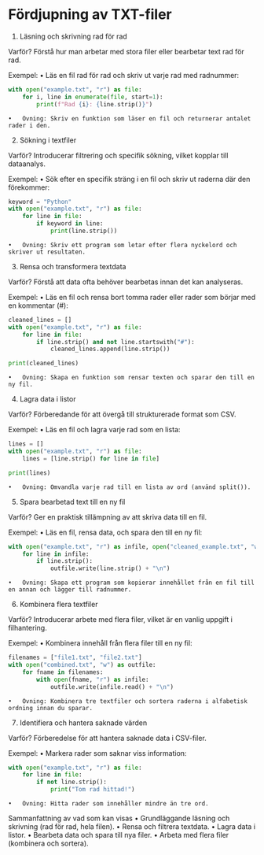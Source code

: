 # Fördjupning av TXT-filer


1. Läsning och skrivning rad för rad

Varför? Förstå hur man arbetar med stora filer eller bearbetar text rad för rad.

Exempel:
	•	Läs en fil rad för rad och skriv ut varje rad med radnummer:

```python
with open("example.txt", "r") as file:
    for i, line in enumerate(file, start=1):
        print(f"Rad {i}: {line.strip()}")
```
	•	Övning: Skriv en funktion som läser en fil och returnerar antalet rader i den.

2. Sökning i textfiler

Varför? Introducerar filtrering och specifik sökning, vilket kopplar till dataanalys.

Exempel:
	•	Sök efter en specifik sträng i en fil och skriv ut raderna där den förekommer:

```python
keyword = "Python"
with open("example.txt", "r") as file:
    for line in file:
        if keyword in line:
            print(line.strip())
```

	•	Övning: Skriv ett program som letar efter flera nyckelord och skriver ut resultaten.

3. Rensa och transformera textdata

Varför? Förstå att data ofta behöver bearbetas innan det kan analyseras.

Exempel:
	•	Läs en fil och rensa bort tomma rader eller rader som börjar med en kommentar (#):

```python
cleaned_lines = []
with open("example.txt", "r") as file:
    for line in file:
        if line.strip() and not line.startswith("#"):
            cleaned_lines.append(line.strip())

print(cleaned_lines)
```

	•	Övning: Skapa en funktion som rensar texten och sparar den till en ny fil.

4. Lagra data i listor

Varför? Förberedande för att övergå till strukturerade format som CSV.

Exempel:
	•	Läs en fil och lagra varje rad som en lista:

```python
lines = []
with open("example.txt", "r") as file:
    lines = [line.strip() for line in file]

print(lines)
```

	•	Övning: Omvandla varje rad till en lista av ord (använd split()).

5. Spara bearbetad text till en ny fil

Varför? Ger en praktisk tillämpning av att skriva data till en fil.

Exempel:
	•	Läs en fil, rensa data, och spara den till en ny fil:

```python
with open("example.txt", "r") as infile, open("cleaned_example.txt", "w") as outfile:
    for line in infile:
        if line.strip():
            outfile.write(line.strip() + "\n")
```

	•	Övning: Skapa ett program som kopierar innehållet från en fil till en annan och lägger till radnummer.

6. Kombinera flera textfiler

Varför? Introducerar arbete med flera filer, vilket är en vanlig uppgift i filhantering.

Exempel:
	•	Kombinera innehåll från flera filer till en ny fil:

```python
filenames = ["file1.txt", "file2.txt"]
with open("combined.txt", "w") as outfile:
    for fname in filenames:
        with open(fname, "r") as infile:
            outfile.write(infile.read() + "\n")
```

	•	Övning: Kombinera tre textfiler och sortera raderna i alfabetisk ordning innan du sparar.

7. Identifiera och hantera saknade värden

Varför? Förberedelse för att hantera saknade data i CSV-filer.

Exempel:
	•	Markera rader som saknar viss information:

```python
with open("example.txt", "r") as file:
    for line in file:
        if not line.strip():
            print("Tom rad hittad!")
```

	•	Övning: Hitta rader som innehåller mindre än tre ord.

Sammanfattning av vad som kan visas
	•	Grundläggande läsning och skrivning (rad för rad, hela filen).
	•	Rensa och filtrera textdata.
	•	Lagra data i listor.
	•	Bearbeta data och spara till nya filer.
	•	Arbeta med flera filer (kombinera och sortera).

